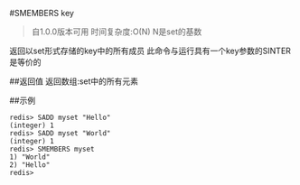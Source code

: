 #SMEMBERS key
>自1.0.0版本可用
时间复杂度:O(N) N是set的基数

返回以set形式存储的key中的所有成员
此命令与运行具有一个key参数的SINTER是等价的

##返回值
返回数组:set中的所有元素

##示例
    
    redis> SADD myset "Hello"
    (integer) 1
    redis> SADD myset "World"
    (integer) 1
    redis> SMEMBERS myset
    1) "World"
    2) "Hello"
    redis>